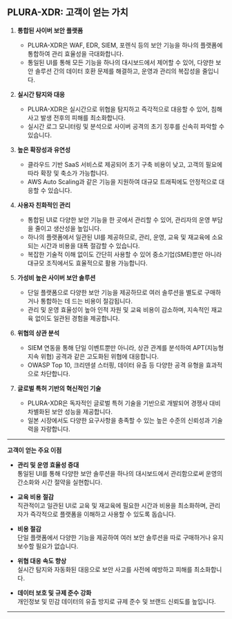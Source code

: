 ## PLURA-XDR: 고객이 얻는 가치

1. **통합된 사이버 보안 플랫폼**
   - PLURA-XDR은 WAF, EDR, SIEM, 포렌식 등의 보안 기능을 하나의 플랫폼에 통합하여 관리 효율성을 극대화합니다.
   - 통일된 UI를 통해 모든 기능을 하나의 대시보드에서 제어할 수 있어, 다양한 보안 솔루션 간의 데이터 호환 문제를 해결하고, 운영과 관리의 복잡성을 줄입니다.

2. **실시간 탐지와 대응**
   - PLURA-XDR은 실시간으로 위협을 탐지하고 즉각적으로 대응할 수 있어, 침해 사고 발생 전후의 피해를 최소화합니다.
   - 실시간 로그 모니터링 및 분석으로 사이버 공격의 초기 징후를 신속히 파악할 수 있습니다.

3. **높은 확장성과 유연성**
   - 클라우드 기반 SaaS 서비스로 제공되어 초기 구축 비용이 낮고, 고객의 필요에 따라 확장 및 축소가 가능합니다.
   - AWS Auto Scaling과 같은 기능을 지원하여 대규모 트래픽에도 안정적으로 대응할 수 있습니다.

4. **사용자 친화적인 관리**
   - 통합된 UI로 다양한 보안 기능을 한 곳에서 관리할 수 있어, 관리자의 운영 부담을 줄이고 생산성을 높입니다.
   - 하나의 플랫폼에서 일관된 UI를 제공하므로, 관리, 운영, 교육 및 재교육에 소요되는 시간과 비용을 대폭 절감할 수 있습니다.
   - 복잡한 기술적 이해 없이도 간단히 사용할 수 있어 중소기업(SME)뿐만 아니라 대규모 조직에서도 효율적으로 활용 가능합니다.

5. **가성비 높은 사이버 보안 솔루션**
   - 단일 플랫폼으로 다양한 보안 기능을 제공하므로 여러 솔루션을 별도로 구매하거나 통합하는 데 드는 비용이 절감됩니다.
   - 관리 및 운영 효율성이 높아 인적 자원 및 교육 비용이 감소하며, 지속적인 재교육 없이도 일관된 경험을 제공합니다.

6. **위협의 상관 분석**
   - SIEM 연동을 통해 단일 이벤트뿐만 아니라, 상관 관계를 분석하여 APT(지능형 지속 위협) 공격과 같은 고도화된 위협에 대응합니다.
   - OWASP Top 10, 크리덴셜 스터핑, 데이터 유출 등 다양한 공격 유형을 효과적으로 차단합니다.

7. **글로벌 특허 기반의 혁신적인 기술**
   - PLURA-XDR은 독자적인 글로벌 특허 기술을 기반으로 개발되어 경쟁사 대비 차별화된 보안 성능을 제공합니다.
   - 일본 시장에서도 다양한 요구사항을 충족할 수 있는 높은 수준의 신뢰성과 기술력을 자랑합니다.

---

**고객이 얻는 주요 이점**  

- **관리 및 운영 효율성 증대**  
  통일된 UI를 통해 다양한 보안 솔루션을 하나의 대시보드에서 관리함으로써 운영의 간소화와 시간 절약을 실현합니다.  

- **교육 비용 절감**  
  직관적이고 일관된 UI로 교육 및 재교육에 필요한 시간과 비용을 최소화하며, 관리자가 즉각적으로 플랫폼을 이해하고 사용할 수 있도록 돕습니다.  

- **비용 절감**  
  단일 플랫폼에서 다양한 기능을 제공하여 여러 보안 솔루션을 따로 구매하거나 유지 보수할 필요가 없습니다.  

- **위협 대응 속도 향상**  
  실시간 탐지와 자동화된 대응으로 보안 사고를 사전에 예방하고 피해를 최소화합니다.  

- **데이터 보호 및 규제 준수 강화**  
  개인정보 및 민감 데이터의 유출 방지로 규제 준수 및 브랜드 신뢰도를 높입니다.  

---
